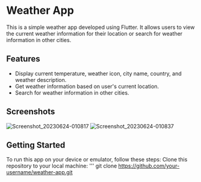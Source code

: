 # Weather App

This is a simple weather app developed using Flutter. It allows users to view the current weather information for their location or search for weather information in other cities.

## Features

- Display current temperature, weather icon, city name, country, and weather description.
- Get weather information based on user's current location.
- Search for weather information in other cities.

## Screenshots
![Screenshot_20230624-010817](https://github.com/habte032/climate/assets/101426508/8f5d013d-8e3b-46b3-96d6-68ba3b52b88e)
![Screenshot_20230624-010837](https://github.com/habte032/climate/assets/101426508/ecf5738d-2b46-4402-b250-bad37b20beab)

## Getting Started
To run this app on your device or emulator, follow these steps:
  Clone this repository to your local machine:
  '''
   git clone https://github.com/your-username/weather-app.git
